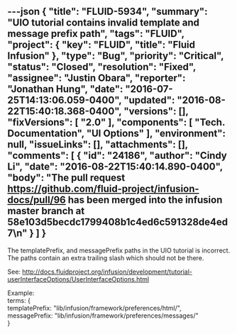 ---json
{
  "title": "FLUID-5934",
  "summary": "UIO tutorial contains invalid template and message prefix path",
  "tags": "FLUID",
  "project": {
    "key": "FLUID",
    "title": "Fluid Infusion"
  },
  "type": "Bug",
  "priority": "Critical",
  "status": "Closed",
  "resolution": "Fixed",
  "assignee": "Justin Obara",
  "reporter": "Jonathan Hung",
  "date": "2016-07-25T14:13:06.059-0400",
  "updated": "2016-08-22T15:40:18.368-0400",
  "versions": [],
  "fixVersions": [
    "2.0"
  ],
  "components": [
    "Tech. Documentation",
    "UI Options"
  ],
  "environment": null,
  "issueLinks": [],
  "attachments": [],
  "comments": [
    {
      "id": "24186",
      "author": "Cindy Li",
      "date": "2016-08-22T15:40:14.890-0400",
      "body": "The pull request <https://github.com/fluid-project/infusion-docs/pull/96> has been merged into the infusion master branch at 58e103d5becdc1799408b1c4ed6c591328de4ed7\n"
    }
  ]
}
---
The templatePrefix, and messagePrefix paths in the UIO tutorial is incorrect. The paths contain an extra trailing slash which should not be there.

See: <http://docs.fluidproject.org/infusion/development/tutorial-userInterfaceOptions/UserInterfaceOptions.html>

Example:\
terms: {\
templatePrefix: "lib/infusion/framework/preferences/html/",\
messagePrefix: "lib/infusion/framework/preferences/messages/"\
}

        